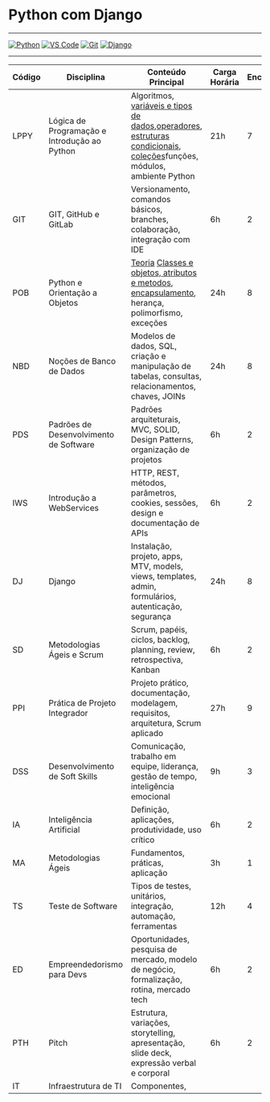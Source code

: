 # Python com Django

---
[![Python](https://img.shields.io/badge/Python-3.12-blue?logo=python)](https://www.python.org/) [![VS Code](https://img.shields.io/badge/VS%20Code-1.90-blue?logo=visualstudiocode)](https://code.visualstudio.com/) [![Git](https://img.shields.io/badge/Git-2.44-orange?logo=git)](https://git-scm.com/) [![Django](https://img.shields.io/badge/Django-5.0-green?logo=django)](https://www.djangoproject.com/)

---


| Código | Disciplina                                   | Conteúdo Principal                                                                                                   | Carga Horária | Encontros/Aulas |
|--------|----------------------------------------------|---------------------------------------------------------------------------------------------------------------------|---------------|-----------------|
| LPPY   | Lógica de Programação e Introdução ao Python | Algoritmos, [variáveis e tipos de dados](/LPPY/variaveis_tipos.md),[operadores](/LPPY/operadores.md), [estruturas condicionais](/LPPY/estruturas_condicionais.md), [coleções](/LPPY/list.md)funções, módulos, ambiente Python                    | 21h           | 7               |
| GIT    | GIT, GitHub e GitLab                        | Versionamento, comandos básicos, branches, colaboração, integração com IDE                                          | 6h            | 2               |
| POB    | Python e Orientação a Objetos                |[Teoria](/POB/oo_teoria.md) [Classes e objetos, atributos e metodos](/POB/classes_objetos.md), [encapsulamento](/POB/encapsulamento.md), herança, polimorfismo, exceções                              | 24h           | 8               |
| NBD    | Noções de Banco de Dados                     | Modelos de dados, SQL, criação e manipulação de tabelas, consultas, relacionamentos, chaves, JOINs                  | 24h           | 8               |
| PDS    | Padrões de Desenvolvimento de Software       | Padrões arquiteturais, MVC, SOLID, Design Patterns, organização de projetos                                         | 6h            | 2               |
| IWS    | Introdução a WebServices                    | HTTP, REST, métodos, parâmetros, cookies, sessões, design e documentação de APIs                                    | 6h            | 2               |
| DJ     | Django                                      | Instalação, projeto, apps, MTV, models, views, templates, admin, formulários, autenticação, segurança               | 24h           | 8               |
| SD     | Metodologias Ágeis e Scrum                  | Scrum, papéis, ciclos, backlog, planning, review, retrospectiva, Kanban                                             | 6h            | 2               |
| PPI    | Prática de Projeto Integrador               | Projeto prático, documentação, modelagem, requisitos, arquitetura, Scrum aplicado                                   | 27h           | 9               |
| DSS    | Desenvolvimento de Soft Skills               | Comunicação, trabalho em equipe, liderança, gestão de tempo, inteligência emocional                                 | 9h            | 3               |
| IA     | Inteligência Artificial                     | Definição, aplicações, produtividade, uso crítico                                                                   | 6h            | 2               |
| MA     | Metodologias Ágeis                          | Fundamentos, práticas, aplicação                                                                                    | 3h            | 1               |
| TS     | Teste de Software                           | Tipos de testes, unitários, integração, automação, ferramentas                                                      | 12h           | 4               |
| ED     | Empreendedorismo para Devs                  | Oportunidades, pesquisa de mercado, modelo de negócio, formalização, rotina, mercado tech                           | 6h            | 2               |
| PTH    | Pitch                                       | Estrutura, variações, storytelling, apresentação, slide deck, expressão verbal e corporal                           | 6h            | 2               |
| IT     | Infraestrutura de TI                        | Componentes,